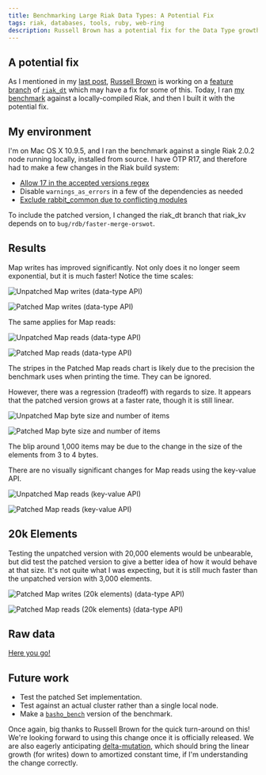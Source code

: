 ```yaml
---
title: Benchmarking Large Riak Data Types: A Potential Fix
tags: riak, databases, tools, ruby, web-ring
description: Russell Brown has a potential fix for the Data Type growth
---
```


## A potential fix

As I mentioned in my
[last post](/posts/2014-12-02-benchmarking-riak-data-types-continued.html),
[Russell Brown](https://github.com/russelldb) is working on a
[feature branch](https://github.com/basho/riak_dt/compare/bug/rdb/faster-merge-orswot)
of [`riak_dt`](https://github.com/basho/riak_dt) which may have a fix for some
of this. Today, I ran
[my benchmark](/posts/2014-12-01-benchmarking-riak-data-types.html) against a
locally-compiled Riak, and then I built it with the potential fix.


## My environment

I'm on Mac OS X 10.9.5, and I ran the benchmark against a single Riak 2.0.2 node
running locally, installed from source. I have OTP R17, and therefore had to make a few changes in the Riak build system:

- [Allow 17 in the accepted versions regex](https://github.com/basho/riak_kv/issues/919)
- Disable `warnings_as_errors` in a few of the dependencies as needed
- [Exclude rabbit_common due to conflicting modules](http://lists.basho.com/pipermail/riak-users_lists.basho.com/2011-July/004996.html)

To include the patched version, I changed the riak_dt branch that riak_kv depends on to `bug/rdb/faster-merge-orswot`.


## Results

Map writes has improved significantly. Not only does it no longer seem exponential, but it is much faster! Notice the time scales:

![Unpatched Map writes (data-type API)](/images/2014-12-01-riak-benchmark/unpatched-map-dt-writes.png)

![Patched Map writes (data-type API)](/images/2014-12-01-riak-benchmark/patched-map-dt-writes.png)

The same applies for Map reads:


![Unpatched Map reads (data-type API)](/images/2014-12-01-riak-benchmark/unpatched-map-dt-reads.png)

![Patched Map reads (data-type API)](/images/2014-12-01-riak-benchmark/patched-map-dt-reads.png)

The stripes in the Patched Map reads chart is likely due to the precision the
benchmark uses when printing the time. They can be ignored.

However, there was a regression (tradeoff) with regards to size. It appears
that the patched version grows at a faster rate, though it is still linear.

![Unpatched Map byte size and number of items](/images/2014-12-01-riak-benchmark/unpatched-map-size.png)

![Patched Map byte size and number of items](/images/2014-12-01-riak-benchmark/patched-map-size.png)

The blip around 1,000 items may be due to the change in the size of the elements
from 3 to 4 bytes.

There are no visually significant changes for Map reads using the key-value API.

![Unpatched Map reads (key-value API)](/images/2014-12-01-riak-benchmark/unpatched-map-kv-reads.png)

![Patched Map reads (key-value API)](/images/2014-12-01-riak-benchmark/patched-map-kv-reads.png)



## 20k Elements

Testing the unpatched version with 20,000 elements would be unbearable, but did
test the patched version to give a better idea of how it would behave at that
size. It's not quite what I was expecting, but it is still much faster than the unpatched version with 3,000 elements.

![Patched Map writes (20k elements) (data-type API)](/images/2014-12-01-riak-benchmark/patched-map-dt-writes-20k.png)

![Patched Map reads (20k elements) (data-type API)](/images/2014-12-01-riak-benchmark/patched-map-dt-reads-20k.png)


## Raw data

[Here you go!](/files/riak-benchmark-results.tar.gz)


## Future work

- Test the patched Set implementation.
- Test against an actual cluster rather than a single local node.
- Make a [`basho_bench`](https://github.com/basho/basho_bench) version of the
  benchmark.

Once again, big thanks to Russell Brown for the quick turn-around on this! We're looking
forward to using this change once it is officially released. We are also
eagerly anticipating [delta-mutation](http://arxiv.org/abs/1410.2803), which
should bring the linear growth (for writes) down to amortized constant time,
if I'm understanding the change correctly.
